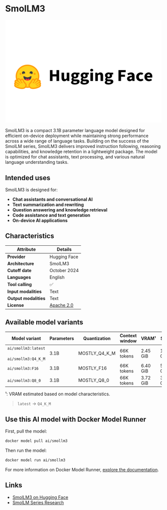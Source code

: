 # SmolLM3

![logo](https://github.com/docker/model-cards/raw/refs/heads/main/logos/hugginfface-280x184-overview@2x.svg)

SmolLM3 is a compact 3.1B parameter language model designed for efficient on-device deployment while maintaining strong performance across a wide range of language tasks. Building on the success of the SmolLM series, SmolLM3 delivers improved instruction following, reasoning capabilities, and knowledge retention in a lightweight package. The model is optimized for chat assistants, text processing, and various natural language understanding tasks.

## Intended uses

SmolLM3 is designed for:

- **Chat assistants and conversational AI**
- **Text summarization and rewriting**
- **Question answering and knowledge retrieval**
- **Code assistance and text generation**
- **On-device AI applications**

## Characteristics

| Attribute             | Details       |
|---------------------- |---------------|
| **Provider**          | Hugging Face  |
| **Architecture**      | SmolLM3       |
| **Cutoff date**       | October 2024  |
| **Languages**         | English       |
| **Tool calling**      | ✅            |
| **Input modalities**  | Text          |
| **Output modalities** | Text          |
| **License**           | [Apache 2.0](https://www.apache.org/licenses/LICENSE-2.0) |

## Available model variants

| Model variant | Parameters | Quantization | Context window | VRAM¹ | Size |
|---------------|------------|--------------|----------------|------|-------|
| `ai/smollm3:latest`<br><br>`ai/smollm3:Q4_K_M` | 3.1B | MOSTLY_Q4_K_M | 66K tokens | 2.45 GiB | 1.78 GB |
| `ai/smollm3:F16` | 3.1B | MOSTLY_F16 | 66K tokens | 6.40 GiB | 5.73 GB |
| `ai/smollm3:Q8_0` | 3.1B | MOSTLY_Q8_0 | 66K tokens | 3.72 GiB | 3.04 GB |

¹: VRAM estimated based on model characteristics.

> `latest` → `Q4_K_M`

## Use this AI model with Docker Model Runner

First, pull the model:

```bash
docker model pull ai/smollm3
```

Then run the model:

```bash
docker model run ai/smollm3
```

For more information on Docker Model Runner, [explore the documentation](https://docs.docker.com/desktop/features/model-runner/).

## Links

- [SmolLM3 on Hugging Face](https://huggingface.co/HuggingFaceTB/SmolLM3-8B)
- [SmolLM Series Research](https://huggingface.co/collections/HuggingFaceTB/smollm-6695016cad7167254ce15966)